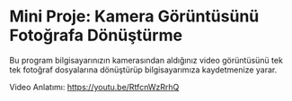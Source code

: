 # Mini Proje: Kamera Görüntüsünü Fotoğrafa Dönüştürme
Bu program bilgisayarınızın kamerasından aldığınız video görüntüsünü tek tek fotoğraf dosyalarına dönüştürüp bilgisayarımıza kaydetmenize yarar. 
 
Video Anlatımı: https://youtu.be/RtfcnWzRrhQ
